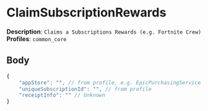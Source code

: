 # ClaimSubscriptionRewards

**Description**: `Claims a Subscriptions Rewards (e.g. Fortnite Crew)` \
**Profiles**: `common_core`

## Body

```js
{
    "appStore": "", // from profile, e.g. EpicPurchasingService
    "uniqueSubscriptionId": "", // from profile
    "receiptInfo": "" // Unknown
}
```
